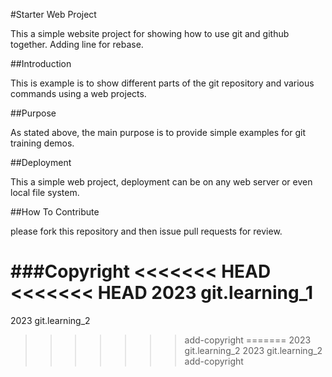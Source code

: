 #Starter Web Project

This a simple website project for showing how to use git and github together. 
Adding line for rebase.

##Introduction

This is example is to show different parts of the git repository and various commands using a web projects.

##Purpose

As stated above, the main purpose is to provide simple examples for git training demos.

##Deployment

This a simple web project, deployment can be on any web server or even local file system.

##How To Contribute

please fork this repository and then issue pull requests for review.

###Copyright
<<<<<<< HEAD
<<<<<<< HEAD
2023 git.learning_1
=======
2023 git.learning_2
>>>>>>> add-copyright
=======
2023 git.learning_2
2023 git.learning_2
>>>>>>> add-copyright
